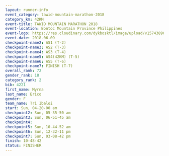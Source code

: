 ```yaml
---
layout: runner-info 
event_category: tawid-mountain-marathon-2018 
category_km: 42KM 
event-title: TAWID MOUNTAIN MARATHON 2018 
event-location: Bontoc Mountain Province Philippines 
event-logo: https://res.cloudinary.com/dykbosktl/image/upload/v1574389629/Logo/tawid2018_logo_t3op5o.png 
event-date: 2018-06-09 
checkpoint-name2: AS1 (T-2) 
checkpoint-name3: AS2 (T-3) 
checkpoint-name4: AS3 (T-4) 
checkpoint-name5: AS4(42KM) (T-5) 
checkpoint-name6: AS5 (T-6) 
checkpoint-name7: FINISH (T-7) 
overall_rank: 72
gender_rank: 18
category_rank: 2
bib: 4221
first_name: Myrna
last_name: Erico
gender: F
team_name: Tri Ibaloi
start: Sun, 04-20-00 am
checkpoint2: Sun, 05-35-50 am
checkpoint3: Sun, 06-51-45 am
checkpoint4: 
checkpoint5: Sun, 10-44-52 am
checkpoint6: Sun, 12-32-11 pm
checkpoint7: Sun, 03-08-42 pm
finish: 10-48-42
status: FINISHER
---
```

